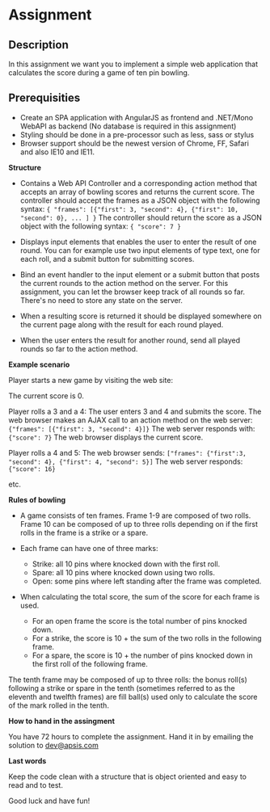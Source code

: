# Assignment

Description
------------------

In this assignment we want you to implement a simple web application that calculates the score during a game of ten pin bowling.

Prerequisities
------------------

- Create an SPA application with AngularJS as frontend and .NET/Mono WebAPI as backend (No database is required in this assignment)
- Styling should be done in a pre-processor such as less, sass or stylus
- Browser support should be the newest version of Chrome, FF, Safari and also IE10 and IE11.

**Structure**

- Contains a Web API Controller and a corresponding action method that accepts an array of bowling scores and returns the current score. The controller should accept the frames as a JSON object with the following syntax: `{ "frames": [{"first": 3, "second": 4}, {"first": 10, "second": 0}, ... ] }` The controller should return the score as a JSON object with the following syntax: `{ "score": 7 }`

- Displays input elements that enables the user to enter the result of one round. You can for example use two input elements of type text, one for each roll, and a submit button for submitting scores.

- Bind an event handler to the input element or a submit button that posts the current rounds to the action method on the server. For this assignment, you can let the browser keep track of all rounds so far. There's no need to store any state on the server.

- When a resulting score is returned it should be displayed somewhere on the current page along with the result for each round played.

- When the user enters the result for another round, send all played rounds so far to the action method.

**Example scenario**

Player starts a new game by visiting the web site:

The current score is 0.

Player rolls a 3 and a 4:
    The user enters 3 and 4 and submits the score.
	The web browser makes an AJAX call to an action method on the web server: `{"frames": [{"first": 3, "second": 4}]}`
	The web server responds with: `{"score": 7}`
	The web browser displays the current score.

Player rolls a 4 and 5:
	The web browser sends: `["frames": {"first":3, "second": 4}, {"first": 4, "second": 5}]`
	The web server responds: `{"score": 16}`

etc.

**Rules of bowling**

* A game consists of ten frames. Frame 1-9 are composed of two rolls. Frame 10 can be composed of up to three rolls depending on if the first rolls in the frame is a strike or a spare.

* Each frame can have one of three marks:
  - Strike: all 10 pins where knocked down with the first roll.
  - Spare: all 10 pins where knocked down using two rolls.
  - Open: some pins where left standing after the frame was completed.

* When calculating the total score, the sum of the score for each frame is used. 
  - For an open frame the score is the total number of pins knocked down. 
  - For a strike, the score is 10 + the sum of the two rolls in the following frame.
  - For a spare, the score is 10 + the number of pins knocked down in the first roll of the following frame.

 The tenth frame may be composed of up to three rolls: the bonus roll(s) following a strike or spare in the tenth (sometimes referred to as the eleventh and twelfth frames) are fill ball(s) used only to calculate the score of the mark rolled in the tenth.

**How to hand in the assingment**

You have 72 hours to complete the assignment. Hand it in by emailing the solution to dev@apsis.com

**Last words**

Keep the code clean with a structure that is object oriented and easy to read and to test.

Good luck and have fun!
